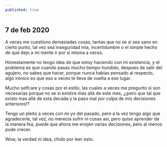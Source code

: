 ```yaml
---
published: true
---
```

## 7 de feb 2020

A veces me cuestiono demasiadas cosas, tantas que no se si sea sano en cierto punto, tal vez sea inseguridad mia, incertidumbre o el simple hecho de que dejo a mi mente ir por si misma a veces.

Honestamente no tengo idea de que estoy haciendo con mi existencia, y el problema es que cuando pasas mucho tiempo hundido, despues de salir del agujero, no sabes que hacer, porque nunca habias pensado al respecto, algo irónico es que eso a veces te lleva de vuelta a ese lugar.

Mucho selfcare y cosas por el estilo, las cuales a veces me pregunto si son necesarias porque no se si existire más allá de este mes, ¿¡pero que tal que existo mas allá de esta decada y la paso mal por culpa de mis decisiones anteriores!?

Tengo un pleito a veces con mi yo del pasado, pero a la vez tengo algo que agradecerle, tal vez, no merecia sufrir ni cosas asi, pero quise aprender de la manera fea, puede que ahora me enojen varias decisiones, pero al menos pude crecer.

Wow, la verdad ni idea, chido por leer esto.
